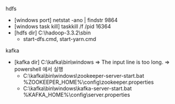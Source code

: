 
hdfs
- [windows port] netstat -ano | findstr 9864
- [windows task kill] taskkill /f /pid 16364
- [hdfs dir] C:\hadoop-3.3.2\sbin
  - start-dfs.cmd, start-yarn.cmd

kafka
- [kafka dir]  C:\kafka\bin\windows
  => The input line is too long. => powershell 에서 실행 
  - C:\kafka\bin\windows\zookeeper-server-start.bat %ZOOKEEPER_HOME%\config\zookeeper.properties
  - C:\kafka\bin\windows\kafka-server-start.bat %KAFKA_HOME%\config\server.properties